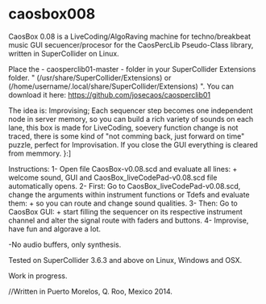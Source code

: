 caosbox008
==========

CaosBox 0.08 is a LiveCoding/AlgoRaving machine for techno/breakbeat music GUI secuencer/procesor for the CaosPercLib Pseudo-Class library, written in SuperCollider on Linux.

Place the - caosperclib01-master - folder in your SuperCollider Extensions folder.
" (/usr/share/SuperCollider/Extensions) or (/home/username/.local/share/SuperCollider/Extensions) ".
You can download it here: https://github.com/josecaos/caosperclib01

The idea is: Improvising;
	Each sequencer step becomes one independent node in server memory, so you can build a rich variety of sounds on each lane, 
	this box is made for LiveCoding, soevery function change is not traced, there is some kind of "not comming back, just forward on time"
	puzzle, perfect for Improvisation. If you close the GUI everything is cleared from memmory. }:]
	
Instructions:
		1- Open file CaosBox-v0.08.scd and evaluate all lines:
			+ welcome sound, GUI and CaosBox_liveCodePad-v0.08.scd file automatically opens.
		2- First: Go to CaosBox_liveCodePad-v0.08.scd, change the arguments within instrument functions or Tdefs and evaluate them:
			+ so you can route and change sound qualities.
		3- Then: Go to CaosBox GUI: 
			+ start filling the sequencer on its respective instrument channel and alter the signal route with faders and buttons.
		4- Improvise, have fun and algorave a lot.

-No audio buffers, only synthesis.		

Tested on SuperCollider 3.6.3 and above on Linux, Windows and OSX.

Work in progress.
  
//Written in Puerto Morelos, Q. Roo, Mexico 2014.
